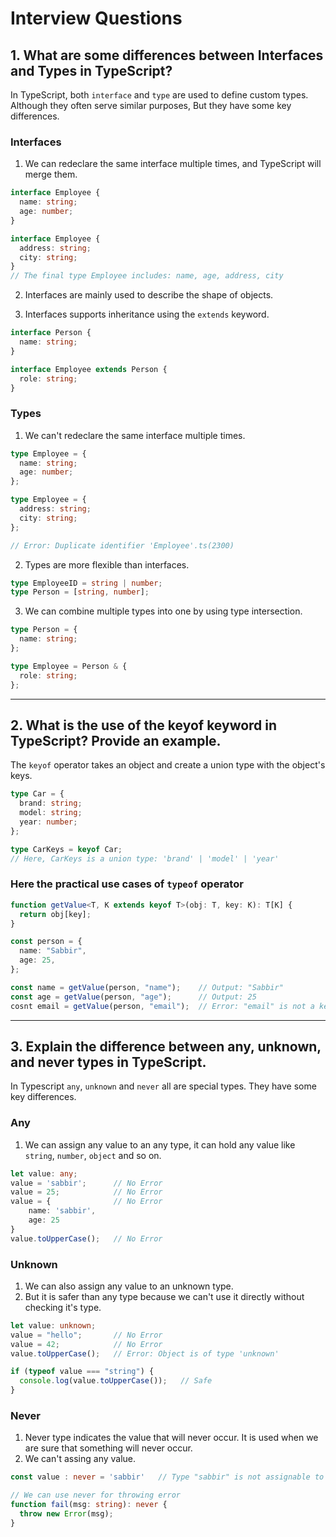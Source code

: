 # Interview Questions

## 1. What are some differences between Interfaces and Types in TypeScript?

In TypeScript, both `interface` and `type` are used to define custom types. Although they often serve similar purposes, But they have some key differences.

### Interfaces

1. We can redeclare the same interface multiple times, and TypeScript will merge them.

```ts
interface Employee {
  name: string;
  age: number;
}

interface Employee {
  address: string;
  city: string;
}
// The final type Employee includes: name, age, address, city
```

2. Interfaces are mainly used to describe the shape of objects.

3. Interfaces supports inheritance using the `extends` keyword.

```ts
interface Person {
  name: string;
}

interface Employee extends Person {
  role: string;
}
```

### Types

1. We can't redeclare the same interface multiple times.

```ts
type Employee = {
  name: string;
  age: number;
};

type Employee = {
  address: string;
  city: string;
};

// Error: Duplicate identifier 'Employee'.ts(2300)
```

2. Types are more flexible than interfaces.

```ts
type EmployeeID = string | number;
type Person = [string, number];
```

3. We can combine multiple types into one by using type intersection.

```ts
type Person = {
  name: string;
};

type Employee = Person & {
  role: string;
};
```

---

## 2. What is the use of the keyof keyword in TypeScript? Provide an example.

The `keyof` operator takes an object and create a union type with the object's keys.

```ts
type Car = {
  brand: string;
  model: string;
  year: number;
};

type CarKeys = keyof Car;
// Here, CarKeys is a union type: 'brand' | 'model' | 'year'
```

### Here the practical use cases of `typeof` operator

```ts
function getValue<T, K extends keyof T>(obj: T, key: K): T[K] {
  return obj[key];
}

const person = {
  name: "Sabbir",
  age: 25,
};

const name = getValue(person, "name");    // Output: "Sabbir"
const age = getValue(person, "age");      // Output: 25
cosnt email = getValue(person, "email");  // Error: "email" is not a key of Person
```

---

## 3. Explain the difference between any, unknown, and never types in TypeScript.

In Typescript `any`, `unknown` and `never` all are special types. They have some key differences.

### Any

1. We can assign any value to an any type, it can hold any value like `string`, `number`, `object` and so on.

```ts
let value: any;
value = 'sabbir';      // No Error
value = 25;            // No Error
value = {              // No Error
    name: 'sabbir',
    age: 25
}
value.toUpperCase();   // No Error
```

### Unknown

1. We can also assign any value to an unknown type.
2. But it is safer than any type because we can't use it directly without checking it's type.

```ts
let value: unknown;
value = "hello";       // No Error
value = 42;            // No Error
value.toUpperCase();   // Error: Object is of type 'unknown'

if (typeof value === "string") {
  console.log(value.toUpperCase());   // Safe
}
```

### Never

1. Never type indicates the value that will never occur. It is used when we are sure that something will never occur.
2. We can't assing any value.

```ts
const value : never = 'sabbir'   // Type "sabbir" is not assignable to type 'never'.ts(2322)

// We can use never for throwing error
function fail(msg: string): never {
  throw new Error(msg);
}
```